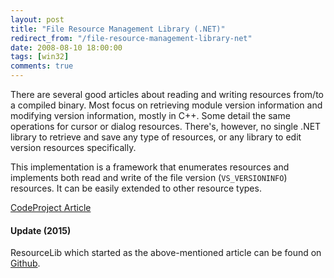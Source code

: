 ```yaml
---
layout: post
title: "File Resource Management Library (.NET)"
redirect_from: "/file-resource-management-library-net"
date: 2008-08-10 18:00:00
tags: [win32]
comments: true
---
```

There are several good articles about reading and writing resources from/to a compiled binary. Most focus on retrieving module version information and modifying version information, mostly in C++. Some detail the same operations for cursor or dialog resources. There's, however, no single .NET library to retrieve and save any type of resources, or any library to edit version resources specifically.

This implementation is a framework that enumerates resources and implements both read and write of the file version (`VS_VERSIONINFO`) resources. It can be easily extended to other resource types.

<a href='http://www.codeproject.com/Articles/27373/File-Resource-Management-Library-NET' target='_blank'>CodeProject Article</a>

#### Update (2015)

ResourceLib which started as the above-mentioned article can be found on <a href='https://github.com/dblock/resourcelib' target='_blank'>Github</a>.


